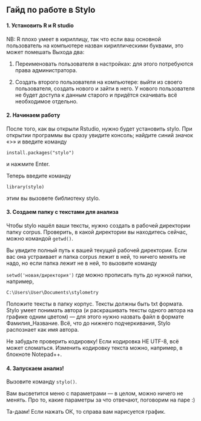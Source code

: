 ## Гайд по работе в Stylo ##
#### 1. Установить R и R studio ####

NB: R плохо умеет в кириллицу, так что если ваш основной пользователь на компьютере назван кириллическими буквами, это может помешать 
Выхода два: 

1. Переименовать пользователя в настройках: для этого потребуются права администратора. 

2. Создать второго пользователя на компьютере: выйти из своего пользователя, создать нового и зайти в него. У нового пользователя не будет доступа к данным старого и придётся скачивать всё необходимое отдельно. 

#### 2. Начинаем работу ####
После того, как вы открыли Rstudio, нужно будет установить stylo. При открытии программы вы сразу увидите консоль; найдите синий значок «>» и введите команду

`install.packages("stylo")`

и нажмите Enter. 

Теперь введите команду

`library(stylo)`

этим вы вызовете библиотеку stylo.

#### 3. Создаем папку с текстами для анализа ####

Чтобы stylo нашёл ваши тексты, нужно создать в рабочей директории папку corpus. Проверить, в какой директории вы находитесь сейчас, можно командой `getwd()`.

Вы увидите полный путь к вашей текущей рабочей директории. Если вас она устраивает и папка corpus лежит в ней, то ничего менять не надо, но если папка лежит не в ней, то вызовите команду

`setwd('новая/директория')`
где можно прописать путь до нужной папки, например,

`C:\Users\User\Documents\stylometry`

Положите тексты в папку корпус. Тексты должны быть txt формата. Stylo умеет понимать автора (и раскрашивать тексты одного автора на графике одним цветом) — для этого нужно назвать файл в формате Фамилия_Название. Всё, что до нижнего подчеркивания, Stylo распознает как имя автора. 

Не забудьте проверить кодировку! Если кодировка НЕ UTF-8, всё может сломаться. Изменить кодировку текста можно, например, в блокноте Notepad++. 

#### 4.  Запускаем анализ! ####

Вызовите команду `stylo()`.

Вам высветится меню с параметрами — в целом, можно ничего не менять. Про то, какие параметры за что отвечают, поговорим на паре :) 

Та-даам! Если нажать ОК, то справа вам нарисуется график. 
